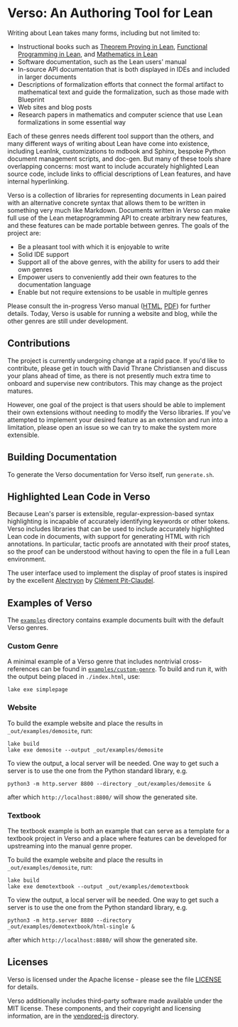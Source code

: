 # Verso: An Authoring Tool for Lean

Writing about Lean takes many forms, including but not limited to:

 * Instructional books such as [Theorem Proving in Lean](https://lean-lang.org/theorem_proving_in_lean4/), [Functional Programming in Lean](https://lean-lang.org/functional_programming_in_lean/), and [Mathematics in Lean](https://leanprover-community.github.io/mathematics_in_lean/index.html)
 * Software documentation, such as the Lean users' manual
 * In-source API documentation that is both displayed in IDEs and included in larger documents
 * Descriptions of formalization efforts that connect the formal artifact to mathematical text and guide the formalization, such as those made with Blueprint
 * Web sites and blog posts
 * Research papers in mathematics and computer science that use Lean formalizations in some essential way

Each of these genres needs different tool support than the others, and
many different ways of writing about Lean have come into existence,
including LeanInk, customizations to mdbook and Sphinx, bespoke Python
document management scripts, and doc-gen. But many of these tools share
overlapping concerns: most want to include accurately highlighted
Lean source code, include links to official descriptions of Lean
features, and have internal hyperlinking.

Verso is a collection of libraries for representing documents in Lean
paired with an alternative concrete syntax that allows them to be
written in something very much like Markdown. Documents written in
Verso can make full use of the Lean metaprogramming API to create
arbitrary new features, and these features can be made portable
between genres. The goals of the project are:

 * Be a pleasant tool with which it is enjoyable to write
 * Solid IDE support
 * Support all of the above genres, with the ability for users to add their own genres
 * Empower users to conveniently add their own features to the documentation language
 * Enable but not require extensions to be usable in multiple genres

Please consult the in-progress Verso manual
([HTML](https://github.com/leanprover/verso/releases/download/latest/html-single-page.zip),
[PDF](https://github.com/leanprover/verso/releases/download/latest/manual.pdf))
for further details. Today, Verso is usable for running a website and
blog, while the other genres are still under development.

## Contributions

The project is currently undergoing change at a rapid pace. If you'd
like to contribute, please get in touch with David Thrane Christiansen
and discuss your plans ahead of time, as there is not presently much
extra time to onboard and supervise new contributors. This may change
as the project matures.

However, one goal of the project is that users should be able to
implement their own extensions without needing to modify the Verso
libraries. If you've attempted to implement your desired feature as an
extension and run into a limitation, please open an issue so we can
try to make the system more extensible.

## Building Documentation

To generate the Verso documentation for Verso itself, run `generate.sh`.

## Highlighted Lean Code in Verso

Because Lean's parser is extensible, regular-expression-based syntax
highlighting is incapable of accurately identifying keywords or other
tokens. Verso includes libraries that can be used to include accurately
highlighted Lean code in documents, with support for generating HTML
with rich annotations. In particular, tactic proofs are annotated with
their proof states, so the proof can be understood without having to
open the file in a full Lean environment.

The user interface used to implement the display of proof states is
inspired by the excellent [Alectryon](https://github.com/cpitclaudel/alectryon)
by [Clément Pit-Claudel](https://pit-claudel.fr/clement/).

## Examples of Verso

The [`examples`](./examples) directory contains example documents
built with the default Verso genres.

### Custom Genre

A minimal example of a Verso genre that includes nontrivial
cross-references can be found in
[`examples/custom-genre`](./examples/custom-genre). To build and run
it, with the output being placed in `./index.html`, use:

```
lake exe simplepage
```

### Website

To build the example website and place the results in
`_out/examples/demosite`, run:
```
lake build
lake exe demosite --output _out/examples/demosite
```

To view the output, a local server will be needed. One way to get such
a server is to use the one from the Python standard library, e.g.
```
python3 -m http.server 8800 --directory _out/examples/demosite &
```
after which `http://localhost:8800/` will show the generated site.

### Textbook

The textbook example is both an example that can serve as a template for a
textbook project in Verso and a place where features can be developed
for upstreaming into the manual genre proper.

To build the example website and place the results in
`_out/examples/demosite`, run:
```
lake build
lake exe demotextbook --output _out/examples/demotextbook
```

To view the output, a local server will be needed. One way to get such
a server is to use the one from the Python standard library, e.g.
```
python3 -m http.server 8880 --directory _out/examples/demotextbook/html-single &
```
after which `http://localhost:8880/` will show the generated site.

## Licenses

Verso is licensed under the Apache license - please see the file [LICENSE](./LICENSE) for details.

Verso additionally includes third-party software made available under the MIT
license. These components, and their copyright and licensing information, are
in the [vendored-js](./vendored-js/) directory.